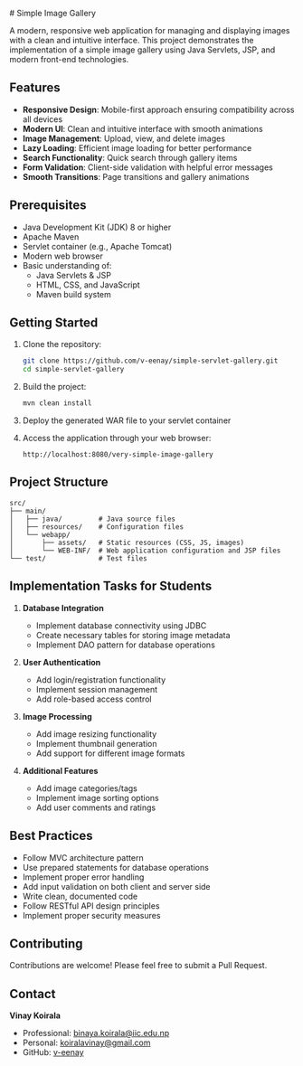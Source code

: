  ﻿# Simple Image Gallery

A modern, responsive web application for managing and displaying images with a clean and intuitive interface. This project demonstrates the implementation of a simple image gallery using Java Servlets, JSP, and modern front-end technologies.

## Features

- **Responsive Design**: Mobile-first approach ensuring compatibility across all devices
- **Modern UI**: Clean and intuitive interface with smooth animations
- **Image Management**: Upload, view, and delete images
- **Lazy Loading**: Efficient image loading for better performance
- **Search Functionality**: Quick search through gallery items
- **Form Validation**: Client-side validation with helpful error messages
- **Smooth Transitions**: Page transitions and gallery animations

## Prerequisites

- Java Development Kit (JDK) 8 or higher
- Apache Maven
- Servlet container (e.g., Apache Tomcat)
- Modern web browser
- Basic understanding of:
  - Java Servlets & JSP
  - HTML, CSS, and JavaScript
  - Maven build system

## Getting Started

1. Clone the repository:
   ```bash
   git clone https://github.com/v-eenay/simple-servlet-gallery.git
   cd simple-servlet-gallery
   ```

2. Build the project:
   ```bash
   mvn clean install
   ```

3. Deploy the generated WAR file to your servlet container

4. Access the application through your web browser:
   ```
   http://localhost:8080/very-simple-image-gallery
   ```

## Project Structure

```
src/
├── main/
│   ├── java/         # Java source files
│   ├── resources/    # Configuration files
│   └── webapp/
│       ├── assets/   # Static resources (CSS, JS, images)
│       └── WEB-INF/  # Web application configuration and JSP files
└── test/             # Test files
```

## Implementation Tasks for Students

1. **Database Integration**
   - Implement database connectivity using JDBC
   - Create necessary tables for storing image metadata
   - Implement DAO pattern for database operations

2. **User Authentication**
   - Add login/registration functionality
   - Implement session management
   - Add role-based access control

3. **Image Processing**
   - Add image resizing functionality
   - Implement thumbnail generation
   - Add support for different image formats

4. **Additional Features**
   - Add image categories/tags
   - Implement image sorting options
   - Add user comments and ratings

## Best Practices

- Follow MVC architecture pattern
- Use prepared statements for database operations
- Implement proper error handling
- Add input validation on both client and server side
- Write clean, documented code
- Follow RESTful API design principles
- Implement proper security measures

## Contributing

Contributions are welcome! Please feel free to submit a Pull Request.

## Contact

**Vinay Koirala**
- Professional: binaya.koirala@iic.edu.np
- Personal: koiralavinay@gmail.com
- GitHub: [v-eenay](https://github.com/v-eenay)
